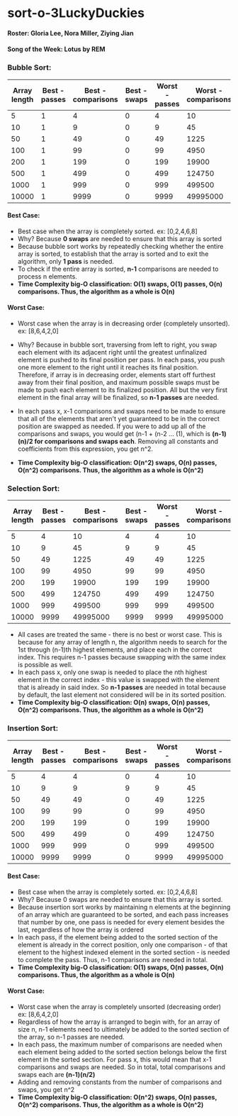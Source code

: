 # sort-o-3LuckyDuckies

#### Roster: Gloria Lee, Nora Miller, Ziying Jian
#### Song of the Week: Lotus by REM

### Bubble Sort:

| Array length | Best - passes|Best - comparisons| Best - swaps | Worst - passes | Worst - comparisons | Worst - swaps |
| ----- |  ----- | ---- | --- | ---- | --- | --- |
| 5 |  1 | 4 | 0 | 4 | 10 | 10 |
| 10 | 1 | 9 | 0 | 9 | 45 | 45 |
| 50 | 1 | 49 | 0 | 49| 1225 | 1225 |
| 100 | 1 | 99 | 0 | 99| 4950 | 4950 |
| 200 | 1 | 199 | 0 | 199 | 19900 | 19900 |
| 500 | 1 | 499 | 0 | 499| 124750 | 124750 |
| 1000 | 1 | 999 | 0 | 999| 499500 | 499500 |
|10000 | 1 | 9999 | 0 | 9999 | 49995000 | 49995000 |

#### Best Case:
* Best case when the array is completely sorted. ex: [0,2,4,6,8]
* Why? Because **0 swaps** are needed to ensure that this array is sorted
* Because bubble sort works by repeatedly checking whether the entire array is sorted, to establish that the array is sorted and to exit the algorithm, only **1 pass** is needed.
* To check if the entire array is sorted, **n-1** comparisons are needed to process n elements.
* **Time Complexity big-O classification: O(1) swaps, O(1) passes, O(n) comparisons. Thus, the algorithm as a whole is O(n)**


#### Worst Case:
* Worst case when the array is in decreasing order (completely unsorted). ex: [8,6,4,2,0]

* Why? Because in bubble sort, traversing from left to right, you swap each element with its adjacent right until the greatest unfinalized element is pushed to its final position per pass. In each pass, you push one more element to the right until it reaches its final position. Therefore, if array is in decreasing order, elements start off furthest away from their final position, and maximum possible swaps must be made to push each element to its finalized position. All but the very first element in the final array will be finalized, so **n-1 passes** are needed.

* In each pass x, x-1 comparisons and swaps need to be made to ensure that all of the elements that aren't yet guaranteed to be in the correct position are swapped as needed. If you were to add up all of the comparisons and swaps, you would get (n-1 + (n-2 ... (1), which is **(n-1)(n)/2 for comparisons and swaps each**. Removing all constants and coefficients from this expression, you get n^2.
* **Time Complexity big-O classification: O(n^2) swaps, O(n) passes, O(n^2) comparisons. Thus, the algorithm as a whole is O(n^2)**

### Selection Sort:

| Array length | Best - passes|Best - comparisons| Best - swaps | Worst - passes | Worst - comparisons | Worst - swaps |
| ----- |  ----- | ---- | --- | ---- | --- | --- |
|5| 4 | 10 | 4 | 4 | 10 | 4 |
|10| 9 | 45 | 9|   9 | 45 | 9|
|50| 49| 1225 | 49| 49| 1225 | 49|
|100| 99| 4950 |  99| 99| 4950 |  99|
|200| 199 | 19900 | 199 | 199 | 19900 | 199 |
|500| 499| 124750 | 499| 499| 124750 | 499|
|1000| 999| 499500 | 999 | 999| 499500 | 999|
|10000| 9999 | 49995000 | 9999 | 9999 | 49995000 | 9999 |


* All cases are treated the same - there is no best or worst case. This is because for any array of length n, the algorithm needs to search for the 1st through (n-1)th highest elements, and place each in the correct index. This requires n-1 passes because swapping with the same index is possible as well.
* In each pass x, only one swap is needed to place the nth highest element in the correct index - this value is swapped with the element that is already in said index. So **n-1 passes** are needed in total because by default, the last element not considered will be in its sorted position.
* **Time Complexity big-O classification: O(n) swaps, O(n) passes, O(n^2) comparisons. Thus, the algorithm as a whole is O(n^2)**

### Insertion Sort:

| Array length | Best - passes|Best - comparisons| Best - swaps | Worst - passes | Worst - comparisons | Worst - swaps |
| ----- |  ----- | ---- | --- | ---- | --- | --- |
|5| 4 | 4 | 0 | 4 | 10 | 10 |
|10| 9 | 9 | 9|   9 | 45 | 45|
|50| 49| 49| 0| 49| 1225 | 1225|
|100| 99| 99| 0| 99| 4950 |  4950|
|200| 199 | 199 | 0 | 199 | 19900 | 19900 |
|500| 499| 499 | 0| 499| 124750 | 124750|
|1000| 999| 999 | 0 | 999| 499500 | 499500|
|10000| 9999 | 9999 | 0 | 9999 | 49995000 | 49995000 |

#### Best Case:
* Best case when the array is completely sorted. ex: [0,2,4,6,8]
* Why? Because 0 swaps are needed to ensure that this array is sorted.
* Because insertion sort works by maintaining n elements at the beginning of an array which are guaranteed to be sorted, and each pass increases that number by one, one pass is needed for every element besides the last, regardless of how the array is ordered
* In each pass, if the element being added to the sorted section of the element is already in the correct position, only one comparison - of that element to the highest indexed element in the sorted section - is needed to complete the pass. Thus, n-1 comparisons are needed in total.
* **Time Complexity big-O classification: O(1) swaps, O(n) passes, O(n) comparisons. Thus, the algorithm as a whole is O(n)**

#### Worst Case:
* Worst case when the array is completely unsorted (decreasing order) ex: [8,6,4,2,0]
* Regardless of how the array is arranged to begin with, for an array of size n, n-1 elements need to ultimately be added to the sorted section of the array, so n-1 passes are needed.
* In each pass, the maximum number of comparisons are needed when each element being added to the sorted section belongs below the first element in the sorted section. For pass x, this would mean that x-1 comparisons and swaps are needed. So in total, total comparisons and swaps each are **(n-1)(n/2)**
* Adding and removing constants from the number of comparisons and swaps, you get n^2
* **Time Complexity big-O classification: O(n^2) swaps, O(n) passes, O(n^2) comparisons. Thus, the algorithm as a whole is O(n^2)**
